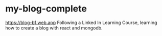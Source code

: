 # my-blog-complete
https://blog-b1.web.app
Following a Linked In Learning Course, learning how to create a blog with react and mongodb.
